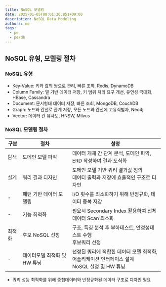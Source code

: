 ```yaml
---
title: NoSQL 모델링
date: 2025-01-05T00:01:26.851+09:00
description: NoSQL Data Modeling
authors: me
tags:
  - pe
  - pe/db 
---
```


## NoSQL 유형, 모델링 절차

### NoSQL 유형

- Key-Value: 키와 값의 쌍으로 관리, 빠른 조회, Redis, DynamoDB
- Column Family: 열 기반 데이터 저장, 키 범위 처리 요구 개선, 유연성 극대화, HBase, Cassandra
- Document: 문서형태 데이터 저장, 빠른 조회, MongoDB, CouchDB
- Graph: 노드와 간선로 관계 저장, 모든 노드와 간선에 고유식별자, Neo4j
- Vector: 데이터 간 유사도, HNSW, Milvus

### NoSQL 모델링 절차

| 구분 | 절차 | 설명 |
| --- | --- | --- |
| 탐색 | 도메인 모델 파악 | 데이터 개체 간 관계 분석, 도메인 파악,<br/>ERD 작성하여 결과 도식화 |
| 설계 | 쿼리 결과 디자인 | 도메인 모델 기반 쿼리 결과값 정의<br/>데이터 출력과 저장에 효율적인 구조로 디자인 |
| - | 패턴 기반 데이터 모델링 | I/O 횟수를 최소화하기 위해 반정규화, 데이터 중복 저장 |
| - | 기능 최적화 | 필요시 Secondary Index 활용하여 전체 데이터 Scan 최소화 |
| 최적화 | 후보 NoSQL 선정 | 구조, 특징 분석 후 부하테스트, 안정성테스트 수행<br/> 후보쿼리 선정 |
| - | 데이터모델 최적화 및 HW 튜닝 | 선정된 쿼리에 적합한 데이터 모델 최적화,<br/>어플리케이션 인터페이스 설계<br/>NoSQL 설정 및 HW 튜닝 |

- 쿼리 성능 최적화를 위해 중첩데이터와 반정규화된 데이터 구조로 디자인 필요
